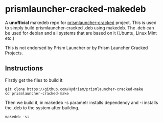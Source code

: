 # prismlauncher-cracked-makedeb
A **unofficial** makedeb repo for [prismlauncher-cracked](https://github.com/Diegiwg/PrismLauncher-Cracked) project.
This is used to simply build prismlauncher-cracked .deb using makedeb. 
The .deb can be used for debian and all systems that are based on it (Ubuntu, Linux Mint etc.)

This is not endorsed by Prism Launcher or by Prism Launcher Cracked Projects.

## Instructions
Firstly get the files to build it:
```
git clone https://github.com/Hydriam/prismlauncher-cracked-make
cd prismlauncher-cracked-make
```
Then we build it, in makedeb -s parametr installs dependency and -i installs the .deb to the system after building.
```
makedeb -si 
```
